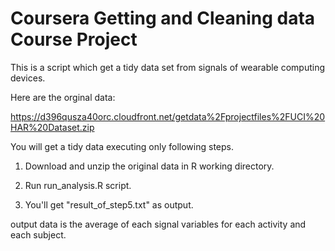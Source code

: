 Coursera Getting and Cleaning data Course Project
======================

This is a script which get a tidy data set from signals of wearable computing devices.

Here are the orginal data:

https://d396qusza40orc.cloudfront.net/getdata%2Fprojectfiles%2FUCI%20HAR%20Dataset.zip 

You will get a tidy data executing only following steps.

1. Download and unzip the original data in R working directory.

2. Run run_analysis.R script.

3. You'll get "result_of_step5.txt" as output. 

output data is the average of each signal variables for each activity and each subject. 

